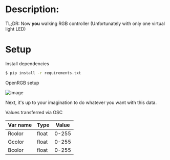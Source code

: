 # Description:

TL;DR: Now **you** walking RGB controller (Unfortunately with only one virtual light LED)

# Setup 

Install dependencies

```bash
$ pip install -r requirements.txt
```
OpenRGB setup

![image](https://github.com/Sergey004/E1.31-to-OSC/assets/11889498/ada2f7c4-2695-4c1b-b664-ed825aa5edcb)

Next, it's up to your imagination to do whatever you want with this data.

Values transferred via OSC

|Var name|Type|Value|
|---|---|---|
|Rcolor|float|0-255|
|Gcolor|float|0-255|
|Bcolor|float|0-255|
